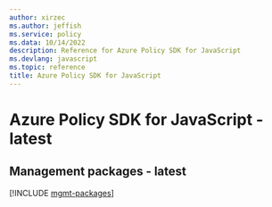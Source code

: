 ```yaml
---
author: xirzec
ms.author: jeffish
ms.service: policy
ms.data: 10/14/2022
description: Reference for Azure Policy SDK for JavaScript
ms.devlang: javascript
ms.topic: reference
title: Azure Policy SDK for JavaScript
---
```

# Azure Policy SDK for JavaScript - latest

## Management packages - latest
[!INCLUDE [mgmt-packages](policy-mgmt-index.md)]